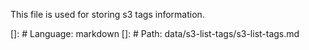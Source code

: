 This file is used for storing s3 tags information.

[]: # Language: markdown
[]: # Path: data/s3-list-tags/s3-list-tags.md